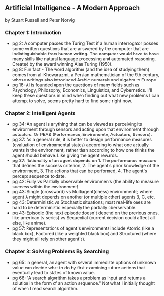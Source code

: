 ## Artificial Intelligence - A Modern Approach

by Stuart Russell and Peter Norvig

### Chapter 1: Introduction
* pg 2: A computer passes the Turing Test if a human interrogator posses some written questions that are answered by the computer that are indistinguishable from human writing. The computer would have to have many skills like natural language processing and automated reasoning. Created by the award winning Alan Turing (1950).
* pg 8: Fun fact - The word algorithm (and the idea of studying them) comes from al-Khowarazmi, a Persian mathematician of the 9th century, whose writings also introduced Arabic numerals and algebra to Europe. 
* pg 16: AI is founded upon the questions of many fields such as Psychology, Philosophy, Economics, Linguistics, and Cybernetics. I'll keep these questions in mind when finding out what new problems I can attempt to solve, seems pretty hard to find some right now.

### Chapter 2: Intelligent Agents
* pg 34: An agent is anything that can be viewed as perceiving its environment through sensors and acting upon that environment through actuators. Or PEAS (Performance, Environemtn, Actuators, Sensors). 
* pg 37: As a general rule, it is better to design performance measures (evaluation of environmental states) according to what one actually wants in the environment, rather than according to how one thinks the agent should behave. Like giving the agent rewards. 
* pg 37: Rationality of an agent depends on 1. The performance measure that defines the success criterion, 2. The agent's prior knowledge of the environment, 3. The actions that can be performed, 4. The agent's percept sequence to date. 
* pg 42: Fully vs Partially observable environments (the ability to measure success within the environment).
* pg 43: Single (crossword) vs Multiagent(chess) environments; where agent A might depends on another (or multiple other) agents B, C, etc. 
* pg 43: Deterministic vs Stochastic situations; most real-life ones are hard to be deterministic especially the partially oberservable. 
* pg 43: Episodic (the next episode doesn't depend on the previous ones, like american tv series) vs Sequential (current decision could affect all else, like anime).
* pg 57: Representations of agent's environments include Atomic (like a black box), Factored (like a weighted black box) and Structured (where they might all rely on other agent's).

### Chapter 3: Solving Problems By Searching
* pg 65: In general, an agent with several immediate options of unknown value can decide what to do by first examining future actions that eventually lead to states of known value.
* pg 66: "A search algorithm takes a problem as input and returns a solution in the form of an action sequence." Not what I initially thought of when I read search algorithm. 




